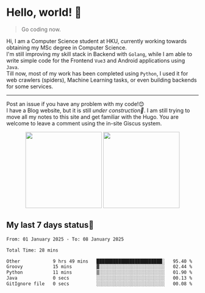 # Hello, world! 🥰
> Go coding now.
  
Hi, I am a Computer Science student at HKU, currently working towards obtaining my MSc degree in Computer Science.  
I'm still improving my skill stack in Backend with `Golang`, while I am able to write simple code for the Frontend `Vue3` and Android applications using `Java`.  
Till now, most of my work has been completed using `Python`, I used it for web crawlers (spiders), Machine Learning tasks, or even building backends for some services.

-------
Post an issue if you have any problem with my code!😊  
I have a Blog website, but it is still *under construction🚧*. I am still trying to move all my notes to this site and get familiar with the Hugo. You are welcome to leave a comment using the in-site Giscus system.  


<div align="center">
<div><img src="https://github-readme-stats.vercel.app/api?username=Xrondev&count_private=true" height="200px"/> <img src="https://github-readme-stats.vercel.app/api/top-langs/?username=Xrondev" height="200px"/></div>
</div>
<div align="center"></div>  

## My last 7 days status🧐

<!--START_SECTION:waka-->

```txt
From: 01 January 2025 - To: 08 January 2025

Total Time: 28 mins

Other            9 hrs 49 mins   ████████████████████████░   95.40 %
Groovy           15 mins         ▓░░░░░░░░░░░░░░░░░░░░░░░░   02.44 %
Python           11 mins         ▒░░░░░░░░░░░░░░░░░░░░░░░░   01.90 %
Java             0 secs          ░░░░░░░░░░░░░░░░░░░░░░░░░   00.13 %
GitIgnore file   0 secs          ░░░░░░░░░░░░░░░░░░░░░░░░░   00.08 %
```

<!--END_SECTION:waka-->
